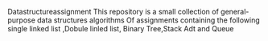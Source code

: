 Datastructureassignment
This repository is a small collection of general-purpose data structures  algorithms Of assignments  containing the following  
single linked list ,Dobule linled list, Binary Tree,Stack Adt and Queue
